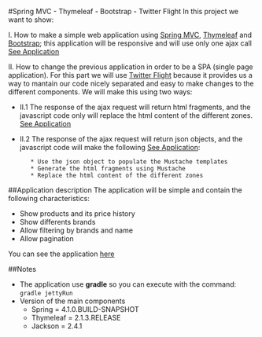 #Spring MVC - Thymeleaf - Bootstrap - Twitter Flight
In this project we want to show:

I. How to make a simple web application using [Spring MVC](http://projects.spring.io/spring-framework/), [Thymeleaf](http://www.thymeleaf.org/) and [Bootstrap](http://getbootstrap.com/); this application will be responsive and will use only one ajax call [See Application](http://twitterflightexample.gamal-mateo.cloudbees.net/main.htm)

II. How to change the previous application in order to be a SPA (single page application). For this part we will use [Twitter Flight](http://flightjs.github.io/) because it provides us a way to mantain our code nicely separated and easy to make changes to the different components. We will make this using two ways:

   - II.1 The response of the ajax request will return html fragments, and the javascript code only will replace the html content of the different zones. [See Application](http://twitterflightexample.gamal-mateo.cloudbees.net/main1.htm)
   - II.2 The response of the ajax request will return json objects, and the javascript code will make the following [See Application](http://twitterflightexample.gamal-mateo.cloudbees.net/main2.htm):
   
            * Use the json object to populate the Mustache templates
            * Generate the html fragments using Mustache
            * Replace the html content of the different zones


##Application description
The application will be simple and contain the following characteristics:

- Show products and its price history
- Show differents brands 
- Allow filtering by brands and name
- Allow pagination

You can see the application [here](http://twitterflightexample.gamal-mateo.cloudbees.net/main.htm)

##Notes

   - The application use **gradle** so you can execute with the command:
         `gradle jettyRun`
   - Version of the main components
       -   Spring = 4.1.0.BUILD-SNAPSHOT
       -   Thymeleaf = 2.1.3.RELEASE
       -   Jackson = 2.4.1
